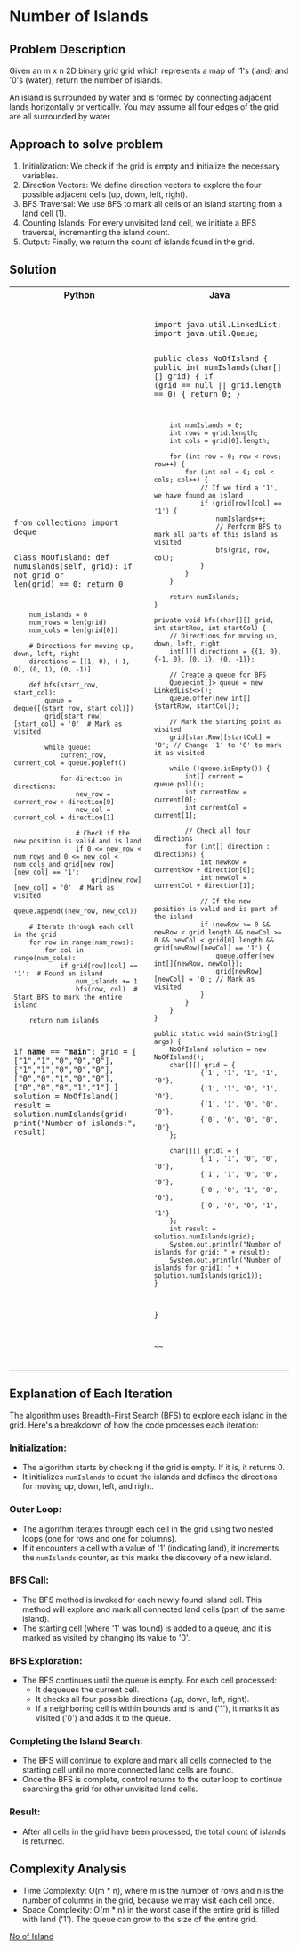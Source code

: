 # Number of Islands

## Problem Description
Given an m x n 2D binary grid grid which represents a map of '1's (land) and '0's (water), return the number of islands.

An island is surrounded by water and is formed by connecting adjacent lands horizontally or vertically. You may assume all four edges of the grid are all surrounded by water.
## Approach to solve problem
1. Initialization: We check if the grid is empty and initialize the necessary variables.
2. Direction Vectors: We define direction vectors to explore the four possible adjacent cells (up, down, left, right).
3. BFS Traversal: We use BFS to mark all cells of an island starting from a land cell (1).
4. Counting Islands: For every unvisited land cell, we initiate a BFS traversal, incrementing the island count.
5. Output: Finally, we return the count of islands found in the grid.

## Solution

<table>
<tr>
<th>Python</th>
<th>Java</th>
</tr>
<tr>
<td>
<pre><code class="python">
from collections import deque

class NoOfIsland:
def numIslands(self, grid):
if not grid or len(grid) == 0:
return 0

        num_islands = 0
        num_rows = len(grid)
        num_cols = len(grid[0])
        
        # Directions for moving up, down, left, right
        directions = [(1, 0), (-1, 0), (0, 1), (0, -1)]
        
        def bfs(start_row, start_col):
            queue = deque([(start_row, start_col)])
            grid[start_row][start_col] = '0'  # Mark as visited

            while queue:
                current_row, current_col = queue.popleft()
                
                for direction in directions:
                    new_row = current_row + direction[0]
                    new_col = current_col + direction[1]

                    # Check if the new position is valid and is land
                    if 0 <= new_row < num_rows and 0 <= new_col < num_cols and grid[new_row][new_col] == '1':
                        grid[new_row][new_col] = '0'  # Mark as visited
                        queue.append((new_row, new_col))

        # Iterate through each cell in the grid
        for row in range(num_rows):
            for col in range(num_cols):
                if grid[row][col] == '1':  # Found an island
                    num_islands += 1
                    bfs(row, col)  # Start BFS to mark the entire island

        return num_islands


if __name__ == "__main__":
grid = [
["1","1","0","0","0"],
["1","1","0","0","0"],
["0","0","1","0","0"],
["0","0","0","1","1"]
]
solution = NoOfIsland()
result = solution.numIslands(grid)
print("Number of islands:", result)


</code></pre>
</td>
<td>
<pre><code class="java">
import java.util.LinkedList;
import java.util.Queue;

public class NoOfIsland {
public int numIslands(char[][] grid) {
if (grid == null || grid.length == 0) {
return 0;
}

        int numIslands = 0;
        int rows = grid.length;
        int cols = grid[0].length;

        for (int row = 0; row < rows; row++) {
            for (int col = 0; col < cols; col++) {
                // If we find a '1', we have found an island
                if (grid[row][col] == '1') {
                    numIslands++;
                    // Perform BFS to mark all parts of this island as visited
                    bfs(grid, row, col);
                }
            }
        }

        return numIslands;
    }

    private void bfs(char[][] grid, int startRow, int startCol) {
        // Directions for moving up, down, left, right
        int[][] directions = {{1, 0}, {-1, 0}, {0, 1}, {0, -1}};

        // Create a queue for BFS
        Queue<int[]> queue = new LinkedList<>();
        queue.offer(new int[]{startRow, startCol});

        // Mark the starting point as visited
        grid[startRow][startCol] = '0'; // Change '1' to '0' to mark it as visited

        while (!queue.isEmpty()) {
            int[] current = queue.poll();
            int currentRow = current[0];
            int currentCol = current[1];

            // Check all four directions
            for (int[] direction : directions) {
                int newRow = currentRow + direction[0];
                int newCol = currentCol + direction[1];

                // If the new position is valid and is part of the island
                if (newRow >= 0 && newRow < grid.length && newCol >= 0 && newCol < grid[0].length && grid[newRow][newCol] == '1') {
                    queue.offer(new int[]{newRow, newCol});
                    grid[newRow][newCol] = '0'; // Mark as visited
                }
            }
        }
    }

    public static void main(String[] args) {
        NoOfIsland solution = new NoOfIsland();
        char[][] grid = {
                {'1', '1', '1', '1', '0'},
                {'1', '1', '0', '1', '0'},
                {'1', '1', '0', '0', '0'},
                {'0', '0', '0', '0', '0'}
        };

        char[][] grid1 = {
                {'1', '1', '0', '0', '0'},
                {'1', '1', '0', '0', '0'},
                {'0', '0', '1', '0', '0'},
                {'0', '0', '0', '1', '1'}
        };
        int result = solution.numIslands(grid);
        System.out.println("Number of islands for grid: " + result);
        System.out.println("Number of islands for grid1: " + solution.numIslands(grid1));
    }
}

~~</code></pre>
</td>
</tr>
</table>

## Explanation of Each Iteration

The algorithm uses Breadth-First Search (BFS) to explore each island in the grid. Here's a breakdown of how the code processes each iteration:

### Initialization:

- The algorithm starts by checking if the grid is empty. If it is, it returns 0.
- It initializes `numIslands` to count the islands and defines the directions for moving up, down, left, and right.

### Outer Loop:

- The algorithm iterates through each cell in the grid using two nested loops (one for rows and one for columns).
- If it encounters a cell with a value of '1' (indicating land), it increments the `numIslands` counter, as this marks the discovery of a new island.

### BFS Call:

- The BFS method is invoked for each newly found island cell. This method will explore and mark all connected land cells (part of the same island).
- The starting cell (where '1' was found) is added to a queue, and it is marked as visited by changing its value to '0'.

### BFS Exploration:

- The BFS continues until the queue is empty. For each cell processed:
  - It dequeues the current cell.
  - It checks all four possible directions (up, down, left, right).
  - If a neighboring cell is within bounds and is land ('1'), it marks it as visited ('0') and adds it to the queue.

### Completing the Island Search:

- The BFS will continue to explore and mark all cells connected to the starting cell until no more connected land cells are found.
- Once the BFS is complete, control returns to the outer loop to continue searching the grid for other unvisited land cells.

### Result:

- After all cells in the grid have been processed, the total count of islands is returned.
## Complexity Analysis

- Time Complexity: O(m * n), where m is the number of rows and n is the number of columns in the grid, because we may visit each cell once.
- Space Complexity: O(m * n) in the worst case if the entire grid is filled with land ('1'). The queue can grow to the size of the entire grid.

[No of Island](https://leetcode.com/problems/number-of-islands/description/)